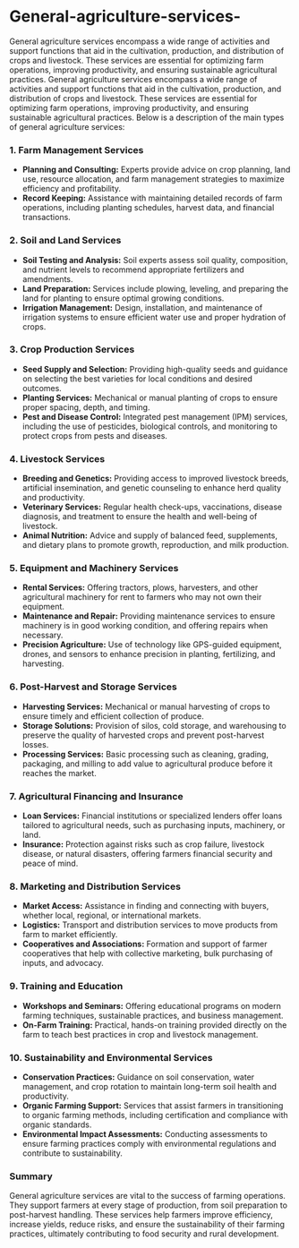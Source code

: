 # General-agriculture-services-
General agriculture services encompass a wide range of activities and support functions that aid in the cultivation, production, and distribution of crops and livestock. These services are essential for optimizing farm operations, improving productivity, and ensuring sustainable agricultural practices. 
General agriculture services encompass a wide range of activities and support functions that aid in the cultivation, production, and distribution of crops and livestock. These services are essential for optimizing farm operations, improving productivity, and ensuring sustainable agricultural practices. Below is a description of the main types of general agriculture services:

### 1. **Farm Management Services**
   - **Planning and Consulting:** Experts provide advice on crop planning, land use, resource allocation, and farm management strategies to maximize efficiency and profitability.
   - **Record Keeping:** Assistance with maintaining detailed records of farm operations, including planting schedules, harvest data, and financial transactions.

### 2. **Soil and Land Services**
   - **Soil Testing and Analysis:** Soil experts assess soil quality, composition, and nutrient levels to recommend appropriate fertilizers and amendments.
   - **Land Preparation:** Services include plowing, leveling, and preparing the land for planting to ensure optimal growing conditions.
   - **Irrigation Management:** Design, installation, and maintenance of irrigation systems to ensure efficient water use and proper hydration of crops.

### 3. **Crop Production Services**
   - **Seed Supply and Selection:** Providing high-quality seeds and guidance on selecting the best varieties for local conditions and desired outcomes.
   - **Planting Services:** Mechanical or manual planting of crops to ensure proper spacing, depth, and timing.
   - **Pest and Disease Control:** Integrated pest management (IPM) services, including the use of pesticides, biological controls, and monitoring to protect crops from pests and diseases.

### 4. **Livestock Services**
   - **Breeding and Genetics:** Providing access to improved livestock breeds, artificial insemination, and genetic counseling to enhance herd quality and productivity.
   - **Veterinary Services:** Regular health check-ups, vaccinations, disease diagnosis, and treatment to ensure the health and well-being of livestock.
   - **Animal Nutrition:** Advice and supply of balanced feed, supplements, and dietary plans to promote growth, reproduction, and milk production.

### 5. **Equipment and Machinery Services**
   - **Rental Services:** Offering tractors, plows, harvesters, and other agricultural machinery for rent to farmers who may not own their equipment.
   - **Maintenance and Repair:** Providing maintenance services to ensure machinery is in good working condition, and offering repairs when necessary.
   - **Precision Agriculture:** Use of technology like GPS-guided equipment, drones, and sensors to enhance precision in planting, fertilizing, and harvesting.

### 6. **Post-Harvest and Storage Services**
   - **Harvesting Services:** Mechanical or manual harvesting of crops to ensure timely and efficient collection of produce.
   - **Storage Solutions:** Provision of silos, cold storage, and warehousing to preserve the quality of harvested crops and prevent post-harvest losses.
   - **Processing Services:** Basic processing such as cleaning, grading, packaging, and milling to add value to agricultural produce before it reaches the market.

### 7. **Agricultural Financing and Insurance**
   - **Loan Services:** Financial institutions or specialized lenders offer loans tailored to agricultural needs, such as purchasing inputs, machinery, or land.
   - **Insurance:** Protection against risks such as crop failure, livestock disease, or natural disasters, offering farmers financial security and peace of mind.

### 8. **Marketing and Distribution Services**
   - **Market Access:** Assistance in finding and connecting with buyers, whether local, regional, or international markets.
   - **Logistics:** Transport and distribution services to move products from farm to market efficiently.
   - **Cooperatives and Associations:** Formation and support of farmer cooperatives that help with collective marketing, bulk purchasing of inputs, and advocacy.

### 9. **Training and Education**
   - **Workshops and Seminars:** Offering educational programs on modern farming techniques, sustainable practices, and business management.
   - **On-Farm Training:** Practical, hands-on training provided directly on the farm to teach best practices in crop and livestock management.

### 10. **Sustainability and Environmental Services**
   - **Conservation Practices:** Guidance on soil conservation, water management, and crop rotation to maintain long-term soil health and productivity.
   - **Organic Farming Support:** Services that assist farmers in transitioning to organic farming methods, including certification and compliance with organic standards.
   - **Environmental Impact Assessments:** Conducting assessments to ensure farming practices comply with environmental regulations and contribute to sustainability.

### Summary
General agriculture services are vital to the success of farming operations. They support farmers at every stage of production, from soil preparation to post-harvest handling. These services help farmers improve efficiency, increase yields, reduce risks, and ensure the sustainability of their farming practices, ultimately contributing to food security and rural development.

